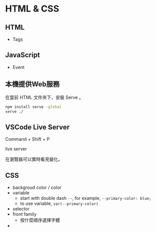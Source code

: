 # HTML & CSS 


## HTML 

- Tags 

## JavaScript 

- Event 

## 本機提供Web服務


在當前 HTML 文件夾下，安裝 Serve 。

```bash
npm install serve -global
serve ./
```


## VSCode Live Server 

Command + Shift + P 

live server 

在瀏覽器可以實時看見變化。


## CSS 

- backgroud color / color
- variable  
  - start with double dash `--`, for example, `--primary-color: blue; `
  - to use variable, `var(--primary-color)` 
- selector 
- front family 
  - 按什麼順序選擇字體
- 

